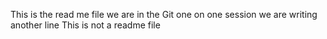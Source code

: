 This is the read me file
we are in the Git one on one session
we are writing another line
This is not a readme file
